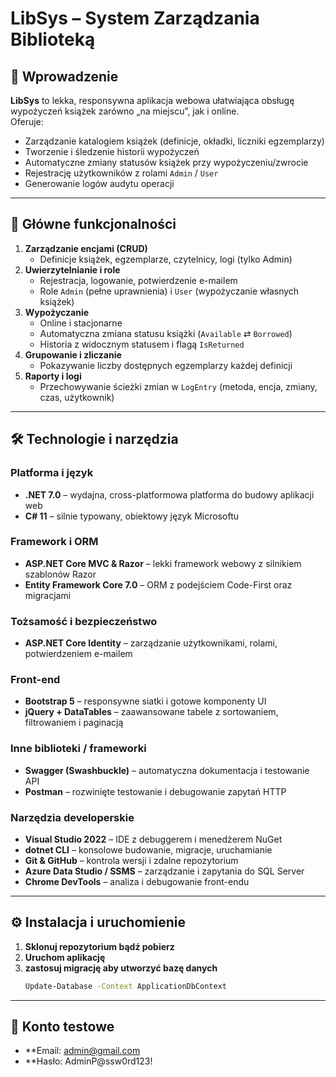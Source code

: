 # LibSys – System Zarządzania Biblioteką

## 🚀 Wprowadzenie

**LibSys** to lekka, responsywna aplikacja webowa ułatwiająca obsługę wypożyczeń książek zarówno „na miejscu”, jak i online.  
Oferuje:

- Zarządzanie katalogiem książek (definicje, okładki, liczniki egzemplarzy)  
- Tworzenie i śledzenie historii wypożyczeń  
- Automatyczne zmiany statusów książek przy wypożyczeniu/zwrocie  
- Rejestrację użytkowników z rolami `Admin` / `User`  
- Generowanie logów audytu operacji  

---

## 🎯 Główne funkcjonalności

1. **Zarządzanie encjami (CRUD)**  
   - Definicje książek, egzemplarze, czytelnicy, logi (tylko Admin)  
2. **Uwierzytelnianie i role**  
   - Rejestracja, logowanie, potwierdzenie e-mailem  
   - Role `Admin` (pełne uprawnienia) i `User` (wypożyczanie własnych książek)  
3. **Wypożyczanie**  
   - Online i stacjonarne  
   - Automatyczna zmiana statusu książki (`Available` ⇄ `Borrowed`)  
   - Historia z widocznym statusem i flagą `IsReturned`  
4. **Grupowanie i zliczanie**  
   - Pokazywanie liczby dostępnych egzemplarzy każdej definicji  
5. **Raporty i logi**  
   - Przechowywanie ścieżki zmian w `LogEntry` (metoda, encja, zmiany, czas, użytkownik)  

---

## 🛠️ Technologie i narzędzia

### Platforma i język  
- **.NET 7.0** – wydajna, cross-platformowa platforma do budowy aplikacji web  
- **C# 11** – silnie typowany, obiektowy język Microsoftu  

### Framework i ORM  
- **ASP.NET Core MVC & Razor** – lekki framework webowy z silnikiem szablonów Razor  
- **Entity Framework Core 7.0** – ORM z podejściem Code-First oraz migracjami  

### Tożsamość i bezpieczeństwo  
- **ASP.NET Core Identity** – zarządzanie użytkownikami, rolami, potwierdzeniem e-mailem  

### Front-end  
- **Bootstrap 5** – responsywne siatki i gotowe komponenty UI  
- **jQuery + DataTables** – zaawansowane tabele z sortowaniem, filtrowaniem i paginacją  

### Inne biblioteki / frameworki  
- **Swagger (Swashbuckle)** – automatyczna dokumentacja i testowanie API  
- **Postman** – rozwinięte testowanie i debugowanie zapytań HTTP  

### Narzędzia developerskie  
- **Visual Studio 2022** – IDE z debuggerem i menedżerem NuGet  
- **dotnet CLI** – konsolowe budowanie, migracje, uruchamianie  
- **Git & GitHub** – kontrola wersji i zdalne repozytorium  
- **Azure Data Studio / SSMS** – zarządzanie i zapytania do SQL Server  
- **Chrome DevTools** – analiza i debugowanie front-endu  

---

## ⚙️ Instalacja i uruchomienie

1. **Sklonuj repozytorium bądź pobierz**
2. **Uruchom aplikację**
3. **zastosuj migrację aby utworzyć bazę danych**
   ```bash
   Update-Database -Context ApplicationDbContext

---

## 🔑 Konto testowe
- **Email: admin@gmail.com
- **Hasło: AdminP@ssw0rd123!
   

